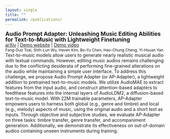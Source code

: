 ```yaml
---
layout: single
title: ""
permalink: /publications/
---
```

<span style="font-size: 1.25em; font-weight: bold; line-height: 1.0;">Audio Prompt Adapter: Unleashing Music Editing Abilities for Text-to-Music with Lightweight Finetuning</span> \
[arXiv](https://arxiv.org/abs/2407.16564) | [Demo website](https://young-almond-689.notion.site/Audio-Prompt-Adapter-Unleashing-Music-Editing-Abilities-For-Text-To-Music-with-Lightweight-Finetuni-fbbfeb0608664f61a6bf894d56e85820) | [Demo video](https://youtu.be/fr9rCSaYUlA?si=3tV4zGriIrW8yylF) \
<span style="font-size: 0.85em;">
Fang-Duo Tsai, Shih-Lun Wu, Haven Kim, Bo-Yu Chen, Hao-Chung Cheng, Yi-Hsuan Yan \
</span>
<span style="font-size: 0.5, line-height: 0.5;">
Text-to-music models allow users to generate nearly realistic musical audio with textual commands. However, editing music audios remains challenging due to the conflicting desiderata of performing fine-grained alterations on the audio while maintaining a simple user interface. To address this challenge, we propose Audio Prompt Adapter (or AP-Adapter), a lightweight addition to pretrained text-to-music models. We utilize AudioMAE to extract features from the input audio, and construct attention-based adapters to feedthese features into the internal layers of AudioLDM2, a diffusion-based text-to-music model. With 22M trainable parameters, AP-Adapter empowers users to harness both global (e.g., genre and timbre) and local (e.g., melody) aspects of music, using the original audio and a short text as inputs. Through objective and subjective studies, we evaluate AP-Adapter on three tasks: timbre transfer, genre transfer, and accompaniment generation. Additionally, we demonstrate its effectiveness on out-of-domain audios containing unseen instruments during training.
</span>